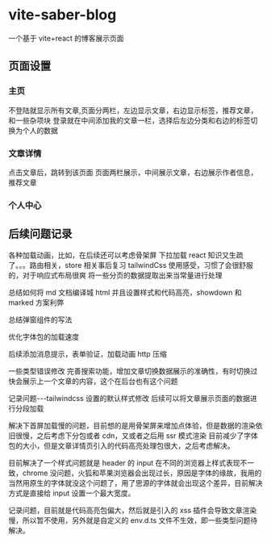 # vite-saber-blog

一个基于 vite+react 的博客展示页面

## 页面设置

### 主页

不登陆就显示所有文章,页面分两栏，左边显示文章，右边显示标签，推荐文章，和一些杂项块
登录就在中间添加我的文章一栏，选择后左边分类和右边的标签切换为个人的数据

### 文章详情

点击文章后，跳转到该页面
页面两栏展示，中间展示文章，右边展示作者信息，推荐文章

### 个人中心

## 后续问题记录

各种加载动画，比如，在后续还可以考虑骨架屏
下拉加载
react 知识又生疏了。。。路由相关，store 相关事后复习
tailwindCss 使用感受，习惯了会很舒服的，对于响应式布局很爽
将一些分页的数据提取出来当常量进行处理

总结如何将 md 文档编译城 html 并且设置样式和代码高亮，showdown 和 marked 方案利弊

总结弹窗组件的写法

优化字体包的加载速度

后续添加消息提示，表单验证，加载动画
http 压缩

一些类型错误修改
完善搜索功能，增加文章切换数据展示的准确性，有时切换过快会展示上一个文章的内容，这个在后台也有这个问题

记录问题---tailwindcss 设置的默认样式修改
后续可以将文章展示页面的数据进行分段加载

解决下首屏加载慢的问题，目前想的是用骨架屏来增加点体验，但是数据的渲染依旧很慢，之后考虑下分包或者 cdn，又或者之后用 ssr 模式渲染
目前减少了字体包的大小，但是文章详情页引入的代码高亮处理包很大，之后考虑解决。

目前解决了一个样式问题就是 header 的 input 在不同的浏览器上样式表现不一致，chrome 没问题，火狐和苹果浏览器会出现过长，原因是字体的缘故，我用的当然用原生的字体就没这个问题了，用了思源的字体就会出现这个差异，目前解决方式是直接给 input 设置一个最大宽度。

记录问题，目前就是代码高亮包偏大，然后就是引入的 xss 插件会导致文章渲染慢，所以暂不使用，另外就是自定义的 env.d.ts 文件不生效，即一些类型问题待解决。
